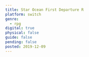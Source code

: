 ```yaml
---
title: Star Ocean First Departure R
platform: switch
genre:
  - rpg
digital: true
physical: false
guide: false
pending: false
posted: 2019-12-09
---
```

